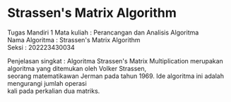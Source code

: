 # Strassen's Matrix Algorithm
Tugas Mandiri 1
Mata kuliah    : Perancangan dan Analisis Algoritma  
Nama Algoritma : Strassen's Matrix Algorithm  
Seksi          : 202223430034  

Penjelasan singkat :
Algoritma Strassen's Matrix Multiplication merupakan algoritma yang ditemukan oleh Volker Strassen,  
seorang matematikawan Jerman pada tahun 1969. Ide algoritma ini adalah mengurangi jumlah operasi  
kali pada perkalian dua matriks.  
